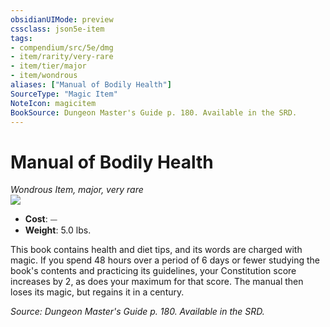 ```yaml
---
obsidianUIMode: preview
cssclass: json5e-item
tags:
- compendium/src/5e/dmg
- item/rarity/very-rare
- item/tier/major
- item/wondrous
aliases: ["Manual of Bodily Health"]
SourceType: "Magic Item"
NoteIcon: magicitem
BookSource: Dungeon Master's Guide p. 180. Available in the SRD.
---
```

# Manual of Bodily Health
*Wondrous Item, major, very rare*  
![](/2-Mechanics/CLI/items/img/manual-of-bodily-health.webp#right)  

- **Cost**: ⏤
- **Weight**: 5.0 lbs.

This book contains health and diet tips, and its words are charged with magic. If you spend 48 hours over a period of 6 days or fewer studying the book's contents and practicing its guidelines, your Constitution score increases by 2, as does your maximum for that score. The manual then loses its magic, but regains it in a century.

*Source: Dungeon Master's Guide p. 180. Available in the SRD.*